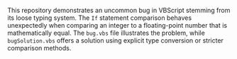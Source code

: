 This repository demonstrates an uncommon bug in VBScript stemming from its loose typing system.  The `If` statement comparison behaves unexpectedly when comparing an integer to a floating-point number that is mathematically equal.  The `bug.vbs` file illustrates the problem, while `bugSolution.vbs` offers a solution using explicit type conversion or stricter comparison methods.